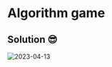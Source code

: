 # Algorithm game

## Solution 😎


![2023-04-13](https://user-images.githubusercontent.com/52138695/232250771-8d3d89be-514c-4afc-b499-cfb76e85082e.png)
